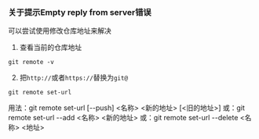 ### 关于提示Empty reply from server错误
可以尝试使用修改仓库地址来解决

1. 查看当前的仓库地址
```shell
git remote -v
```
2. 把`http://`或者`https://`替换为`git@`
```shell
git remote set-url
```
用法：git remote set-url [--push] <名称> <新的地址> [<旧的地址>]
或：git remote set-url --add <名称> <新的地址>
或：git remote set-url --delete <名称> <地址>
